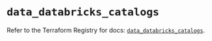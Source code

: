 # `data_databricks_catalogs`

Refer to the Terraform Registry for docs: [`data_databricks_catalogs`](https://registry.terraform.io/providers/databricks/databricks/1.48.1/docs/data-sources/catalogs).
